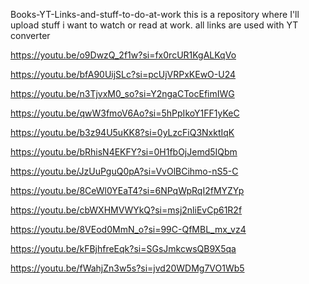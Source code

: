 Books-YT-Links-and-stuff-to-do-at-work
this is a repository where I'll upload stuff i want to watch or read at work. all links are used with YT converter

https://youtu.be/o9DwzQ_2f1w?si=fx0rcUR1KgALKqVo

https://youtu.be/bfA90UijSLc?si=pcUjVRPxKEwO-U24

https://youtu.be/n3TjvxM0_so?si=Y2ngaCTocEfimIWG

https://youtu.be/qwW3fmoV6Ao?si=5hPpIkoY1FF1yKeC

https://youtu.be/b3z94U5uKK8?si=0yLzcFiQ3NxktIqK

https://youtu.be/bRhisN4EKFY?si=0H1fbOjJemd5IQbm

https://youtu.be/JzUuPguQ0pA?si=VvOlBCihmo-nS5-C

https://youtu.be/8CeWl0YEaT4?si=6NPqWpRqI2fMYZYp

https://youtu.be/cbWXHMVWYkQ?si=msj2nliEvCp61R2f

https://youtu.be/8VEod0MmN_o?si=99C-QfMBL_mx_vz4

https://youtu.be/kFBjhfreEqk?si=SGsJmkcwsQB9X5qa

https://youtu.be/fWahjZn3w5s?si=jvd20WDMg7VO1Wb5

